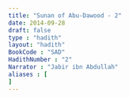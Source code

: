 ```yaml
---
title: "Sunan of Abu-Dawood - 2"
date: 2014-09-28
draft: false
type : "hadith"
layout: "hadith"
BookCode : "SAD"
HadithNumber : "2"
Narrator : "Jabir ibn Abdullah"
aliases : [
]
---
```

